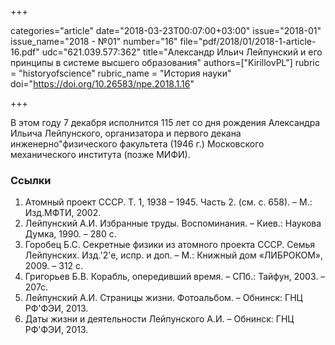 +++

categories="article"
date="2018-03-23T00:07:00+03:00"
issue="2018-01"
issue_name="2018 - №01"
number="16"
file="pdf/2018/01/2018-1-article-16.pdf"
udc="621.039.577:362"
title="Александр Ильич Лейпунский и его принципы в системе высшего образования"
authors=["KirillovPL"]
rubric = "historyofscience"
rubric_name = "История науки"
doi="https://doi.org/10.26583/npe.2018.1.16"

+++

В этом году 7 декабря исполнится 115 лет со дня рождения Александра Ильича Лейпунского, организатора и первого декана инженерно"физического факультета (1946 г.) Московского механического института (позже МИФИ).

### Ссылки

1. Атомный проект СССР. Т. 1, 1938 – 1945. Часть 2. (см. с. 658). – М.: Изд.МФТИ, 2002.
2. Лейпунский А.И. Избранные труды. Воспоминания. – Киев.: Наукова Думка, 1990. – 280 с.
3. Горобец Б.С. Секретные физики из атомного проекта СССР. Семья Лейпунских. Изд.'2'е, испр. и доп. – М.: Книжный дом «ЛИБРОКОМ», 2009. – 312 с.
4. Григорьев Б.В. Корабль, опередивший время. – СПб.: Тайфун, 2003. – 207с.
5. Лейпунский А.И. Страницы жизни. Фотоальбом. – Обнинск: ГНЦ РФ'ФЭИ, 2013.
6. Даты жизни и деятельности Лейпунского А.И. – Обнинск: ГНЦ РФ'ФЭИ, 2013.